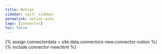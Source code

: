 ```yaml
---
title: Notion
sidebar: cyclr_sidebar
permalink: notion-auto
tags: [connector]
toc: false
---
```

{% assign connectordata = site.data.connectors-new.connector-notion %}
{% include connector-new.html %}	